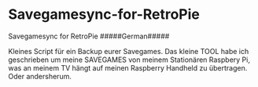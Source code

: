 # Savegamesync-for-RetroPie
Savegamesync for RetroPie
#####German#####

Kleines Script für ein Backup eurer Savegames.
Das kleine TOOL habe ich geschrieben um meine SAVEGAMES von meinem Stationären Raspbery Pi, was an meinem TV hängt auf meinen Raspberry Handheld zu übertragen. Oder andersherum. 
